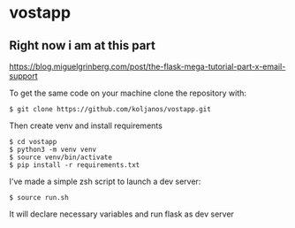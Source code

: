 # vostapp

## Right now i am at this part

https://blog.miguelgrinberg.com/post/the-flask-mega-tutorial-part-x-email-support

To get the same code on your machine clone the repository with:

```
$ git clone https://github.com/koljanos/vostapp.git
```
Then create venv and install requirements

```
$ cd vostapp
$ python3 -m venv venv
$ source venv/bin/activate
$ pip install -r requirements.txt
```
I've made a simple zsh script to launch a dev server:
```
$ source run.sh
```
It will declare necessary variables and run flask as dev server

